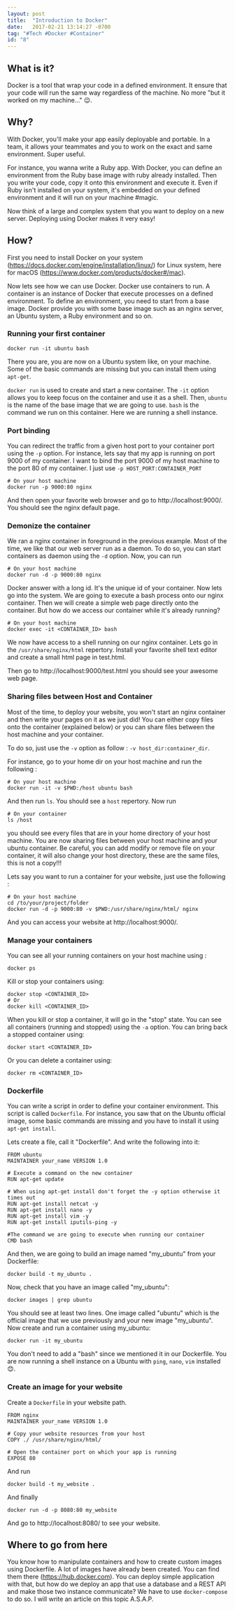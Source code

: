 ```yaml
---
layout: post
title:  "Introduction to Docker"
date:   2017-02-21 13:14:27 -0700
tag: "#Tech #Docker #Container"
id: "8"
---
```


## What is it?
Docker is a tool that wrap your code in a defined environment. It ensure that your code will run the same way regardless of the machine. No more "but it worked on my machine..." 😉.

## Why?
With Docker, you'll make your app easily deployable and portable. In a team, it allows your teammates and you to work on the exact and same environment. Super useful.

For instance, you wanna write a Ruby app. With Docker, you can define an environment from the Ruby base image with ruby already installed. Then you write your code, copy it onto this environment and execute it. Even if Ruby isn't installed on your system, it's embedded on your defined environment and it will run on your machine #magic.

Now think of a large and complex system that you want to deploy on a new server. Deploying using Docker makes it very easy!

## How?

First you need to install Docker on your system (https://docs.docker.com/engine/installation/linux/) for Linux system, here for macOS (https://www.docker.com/products/docker#/mac).

Now lets see how we can use Docker. Docker use containers to run. A container is an instance of Docker that execute processes on a defined environment. To define an environment, you need to start from a base image. Docker provide you with some base image such as an nginx server, an Ubuntu system, a Ruby environment and so on.

### Running your first container

```
docker run -it ubuntu bash
```

There you are, you are now on a Ubuntu system like, on your machine. Some of the basic commands are missing but you can install them using ```apt-get```.

```docker run``` is used to create and start a new container. The ```-it``` option allows you to keep focus on the container and use it as a shell. Then, ```ubuntu``` is the name of the base image that we are going to use. ```bash``` is the command we run on this container. Here we are running a shell instance.

### Port binding

You can redirect the traffic from a given host port to your container port using the ```-p``` option. For instance, lets say that my app is running on port 9000 of my container. I want to bind the port 9000 of my host machine to the port 80 of my container. I just use ```-p HOST_PORT:CONTAINER_PORT```

```
# On your host machine
docker run -p 9000:80 nginx
```

And then open your favorite web browser and go to http://localhost:9000/. You should see the nginx default page.

### Demonize the container

We ran a nginx container in foreground in the previous example. Most of the time, we like that our web server run as a daemon. To do so, you can start containers as daemon using the ```-d``` option. Now, you can run

```
# On your host machine
docker run -d -p 9000:80 nginx
```

Docker answer with a long id. It's the unique id of your container. Now lets go into the system. We are going to execute a bash process onto our nginx container. Then we will create a simple web page directly onto the container. But how do we access our container while it's already running?

```
# On your host machine
docker exec -it <CONTAINER_ID> bash
```

We now have access to a shell running on our nginx container. Lets go in the ```/usr/share/nginx/html``` repertory. Install your favorite shell text editor and create a small html page in test.html.

Then go to http://localhost:9000/test.html you should see your awesome web page.

### Sharing files between Host and Container

Most of the time, to deploy your website, you won't start an nginx container and then write your pages on it as we just did! You can either copy files onto the container (explained below) or you can share files between the host machine and your container.

To do so, just use the ```-v``` option as follow : ```-v host_dir:container_dir```.

For instance, go to your home dir on your host machine and run the following :

```
# On your host machine
docker run -it -v $PWD:/host ubuntu bash
```

And then run ```ls```. You should see a ```host``` repertory. Now run

```
# On your container
ls /host
```
 you should see every files that are in your home directory of your host machine. You are now sharing files between your host machine and your ubuntu container. Be careful, you can add modify or remove file on your container, it will also change your host directory, these are the same files, this is not a copy!!!

Lets say you want to run a container for your website, just use the following :

```
# On your host machine
cd /to/your/project/folder
docker run -d -p 9000:80 -v $PWD:/usr/share/nginx/html/ nginx
```

And you can access your website at http://localhost:9000/.

### Manage your containers

You can see all your running containers on your host machine using :

```
docker ps
```

Kill or stop your containers using:

```
docker stop <CONTAINER_ID>
# Or
docker kill <CONTAINER_ID>
```
When you kill or stop a container, it will go in the "stop" state. You can see all containers (running and stopped) using the ```-a``` option. You can bring back a stopped container using:

```
docker start <CONTAINER_ID>
```

Or you can delete a container using:

```
docker rm <CONTAINER_ID>
```

### Dockerfile

You can write a script in order to define your container environment. This script is called ```Dockerfile```. For instance, you saw that on the Ubuntu official image, some basic commands are missing and you have to install it using ```apt-get install```.

Lets create a file, call it "Dockerfile". And write the following into it:

```
FROM ubuntu
MAINTAINER your_name VERSION 1.0

# Execute a command on the new container
RUN apt-get update

# When using apt-get install don't forget the -y option otherwise it times out
RUN apt-get install netcat -y
RUN apt-get install nano -y
RUN apt-get install vim -y
RUN apt-get install iputils-ping -y

#The command we are going to execute when running our container
CMD bash
```

And then, we are going to build an image named "my_ubuntu" from your Dockerfile:

```
docker build -t my_ubuntu .
```

Now, check that you have an image called "my_ubuntu":

```
docker images | grep ubuntu
```

You should see at least two lines. One image called "ubuntu" which is the official image that we use previously and your new image "my_ubuntu". Now create and run a container using my_ubuntu:

```
docker run -it my_ubuntu
```

You don't need to add a "bash" since we mentioned it in our Dockerfile. You are now running a shell instance on a Ubuntu with ```ping```, ```nano```, ```vim``` installed 😊.

### Create an image for your website

Create a ```Dockerfile``` in your website path.
```
FROM nginx
MAINTAINER your_name VERSION 1.0

# Copy your website resources from your host
COPY ./ /usr/share/nginx/html/

# Open the container port on which your app is running
EXPOSE 80
```

And run

```
docker build -t my_website .
```

And finally

```
docker run -d -p 8080:80 my_website
```

And go to http://localhost:8080/ to see your website.


## Where to go from here

You know how to manipulate containers and how to create custom images using Dockerfile. A lot of images have already been created. You can find them there (https://hub.docker.com). You can deploy simple application with that, but how do we deploy an app that use a database and a REST API and make those two instance communicate? We have to use ```docker-compose``` to do so. I will write an article on this topic A.S.A.P.
